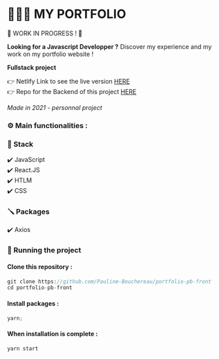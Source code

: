 # 👩🏻‍💻 MY PORTFOLIO

🚧 WORK IN PROGRESS ! 🚧

**Looking for a Javascript Developper ?** Discover my experience and my work on my portfolio website !

**Fullstack project**

👉 Netlify Link to see the live version [HERE](https://pauline-bouchereau-dev.app/)  
👉 Repo for the Backend of this project [HERE](https://github.com/Pauline-Bouchereau/portfolio-pb-back)

_Made in 2021 - personnal project_

### ⚙️ Main functionalities :

### 🔧 Stack

✔️ JavaScript  
✔️ React.JS  
✔️ HTLM  
✔️ CSS

### 🪛 Packages

✔️ Axios

### 🚀 Running the project

#### Clone this repository :

```javascript
git clone https://github.com/Pauline-Bouchereau/portfolio-pb-front
cd portfolio-pb-front
```

#### Install packages :

```javascript
yarn;
```

#### When installation is complete :

```javascript
yarn start
```
